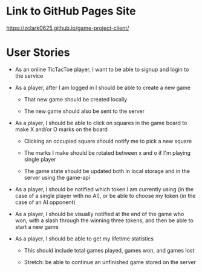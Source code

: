 # Link to GitHub Pages Site

https://zclark0625.github.io/game-project-client/

# User Stories

- As an online TicTacToe player, I want to be able to signup and login to the service

- As a player, after I am logged in I should be able to create a new game

    - That new game should be created locally

    - The new game should also be sent to the server

- As a player, I should be able to click on squares in the game board to make X and/or O marks on the board

    - Clicking an occupied square should notify me to pick a new square

    - The marks I make should be rotated between x and o if I'm playing single player

    - The game state should be updated both in local storage and in the server using the game-api

- As a player, I should be notified which token I am currently using (in the case of a single player with no AI), or be able to choose my token (in the case of an AI opponent)

- As a player, I should be visually notified at the end of the game who won, with a slash through the winning three tokens, and then be able to start a new game

- As a player, I should be able to get my lifetime statistics

    - This should include total games played, games won, and games lost

    - Stretch: be able to continue an unfinished game stored on the server